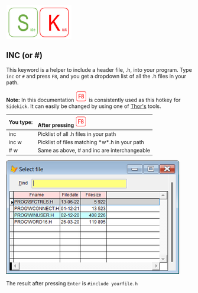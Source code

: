 [![Sidekick](Images/SKLogo.png)](../README.md)

## INC (or #)

This keyword is a helper to include a header file, .h, into your program. Type `inc` or `#` and press `F8`, and you get a dropdown list of all the .h files in your path.

**Note:** In this documentation ![`F8`](Images/F8.png) is consistently used as this hotkey for `Sidekick`. It can easily be changed by using one of [Thor's](https://github.com/VFPX/Thor) tools. 

| You type:  | After pressing ![`F8`](Images/F8.png)|
|:----------|:--------------------------------------------------------------------------------------|
| inc | Picklist of all .h files in your path |
| inc w | Picklist of files matching \*w\*.h in your path |
| # w | Same as above, \# and inc are interchangeable   |


![inc](Images/paninc.png)

The result after pressing `Enter` is `#include yourfile.h`


